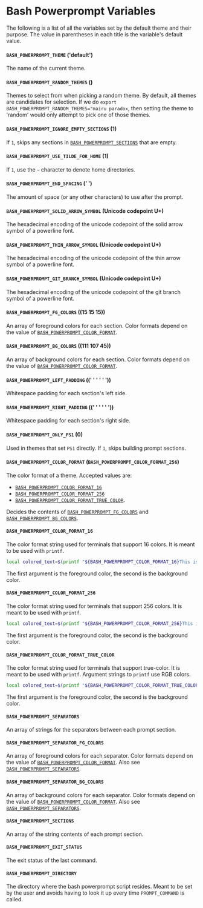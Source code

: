 # Bash Powerprompt Variables

The following is a list of all the variables set by the default theme and their
purpose. The value in parentheses in each title is the variable's default value.

#### `BASH_POWERPROMPT_THEME` ('default')

The name of the current theme.

<a href="#bpp_random_themes"></a>
#### `BASH_POWERPROMPT_RANDOM_THEMES` (<empty string>)

Themes to select from when picking a random theme. By default, all themes are
candidates for selection. If we do `export BASH_POWERPROMPT_RANDOM_THEMES="mairu
paradox`, then setting the theme to 'random' would only attempt to pick one of
those themes.

#### `BASH_POWERPROMPT_IGNORE_EMPTY_SECTIONS` (1)

If `1`, skips any sections in [`BASH_POWERPROMPT_SECTIONS`](#bpp_sections) that are empty.

#### `BASH_POWERPROMPT_USE_TILDE_FOR_HOME` (1)

If `1`, use the `~` character to denote home directories.

#### `BASH_POWERPROMPT_END_SPACING` (' ')

The amount of space (or any other characters) to use after the prompt.

#### `BASH_POWERPROMPT_SOLID_ARROW_SYMBOL` (Unicode codepoint U+)

The hexadecimal encoding of the unicode codepoint of the solid arrow symbol of a
powerline font.

#### `BASH_POWERPROMPT_THIN_ARROW_SYMBOL` (Unicode codepoint U+)

The hexadecimal encoding of the unicode codepoint of the thin arrow symbol of a
powerline font.

#### `BASH_POWERPROMPT_GIT_BRANCH_SYMBOL` (Unicode codepoint U+)

The hexadecimal encoding of the unicode codepoint of the git branch symbol of a
powerline font.

<a href="#bpp_fg_colors"></a>
#### `BASH_POWERPROMPT_FG_COLORS` ((15 15 15))

An array of foreground colors for each section. Color formats depend on the
value of [`BASH_POWERPROMPT_COLOR_FORMAT`](#bpp_color_format).

<a href="#bpp_bg_colors"></a>
#### `BASH_POWERPROMPT_BG_COLORS` ((111 107 45))

An array of background colors for each section. Color formats depend on the
value of [`BASH_POWERPROMPT_COLOR_FORMAT`](#bpp_color_format).

#### `BASH_POWERPROMPT_LEFT_PADDING` ((' ' ' ' ' '))

Whitespace padding for each section's left side.

#### `BASH_POWERPROMPT_RIGHT_PADDING` ((' ' ' ' ' '))

Whitespace padding for each section's right side.

#### `BASH_POWERPROMPT_ONLY_PS1` (0)

Used in themes that set `PS1` directly. If `1`, skips building prompt sections.

<a href="#bpp_color_format"></a>
#### `BASH_POWERPROMPT_COLOR_FORMAT` (`BASH_POWERPROMPT_COLOR_FORMAT_256`)

The color format of a theme. Accepted values are:

* [`BASH_POWERPROMPT_COLOR_FORMAT_16`](#bpp_16_colors)
* [`BASH_POWERPROMPT_COLOR_FORMAT_256`](#bpp_256_colors)
* [`BASH_POWERPROMPT_COLOR_FORMAT_TRUE_COLOR`](#bpp_true_colors).

Decides the contents of [`BASH_POWERPROMPT_FG_COLORS`](#bpp_fg_colors) and [`BASH_POWERPROMPT_BG_COLORS`](#bpp_bg_colors).

<a href="#bpp_16_colors"></a>
#### `BASH_POWERPROMPT_COLOR_FORMAT_16`

The color format string used for terminals that support 16 colors. It is meant to be
used with `printf`.

```bash
local colored_text=$(printf "${BASH_POWERPROMPT_COLOR_FORMAT_16}This is colored" "33" "46")
```

The first argument is the foreground color, the second is the background color.

<a href="#bpp_256_colors"></a>
#### `BASH_POWERPROMPT_COLOR_FORMAT_256`

The color format string used for terminals that support 256 colors. It is meant to be
used with `printf`.

```bash
local colored_text=$(printf "${BASH_POWERPROMPT_COLOR_FORMAT_256}This is colored" "126" "208")
```

The first argument is the foreground color, the second is the background color.

<a href="#bpp_true_colors"></a>
#### `BASH_POWERPROMPT_COLOR_FORMAT_TRUE_COLOR`

The color format string used for terminals that support true-color. It is meant to be
used with `printf`. Argument strings to `printf` use RGB colors.

```bash
local colored_text=$(printf "${BASH_POWERPROMPT_COLOR_FORMAT_TRUE_COLOR}This is colored" "200;74;32" "150;150;200")
```

The first argument is the foreground color, the second is the background color.

<a href="#bpp_separators"></a>
#### `BASH_POWERPROMPT_SEPARATORS`

An array of strings for the separators between each prompt section.

#### `BASH_POWERPROMPT_SEPARATOR_FG_COLORS`

An array of foreground colors for each separator. Color formats depend on the
value of [`BASH_POWERPROMPT_COLOR_FORMAT`](#bpp_color_format). Also see
[`BASH_POWERPROMPT_SEPARATORS`](#bpp_separators).

#### `BASH_POWERPROMPT_SEPARATOR_BG_COLORS`

An array of background colors for each separator. Color formats depend on the
value of [`BASH_POWERPROMPT_COLOR_FORMAT`](#bpp_color_format). Also see
[`BASH_POWERPROMPT_SEPARATORS`](#bpp_separators).

<a href="#bpp_sections"></a>
#### `BASH_POWERPROMPT_SECTIONS`

An array of the string contents of each prompt section.

#### `BASH_POWERPROMPT_EXIT_STATUS`

The exit status of the last command.

#### `BASH_POWERPROMPT_DIRECTORY`

The directory where the bash powerprompt script resides. Meant to be set by the
user and avoids having to look it up every time `PROMPT_COMMAND` is called.
